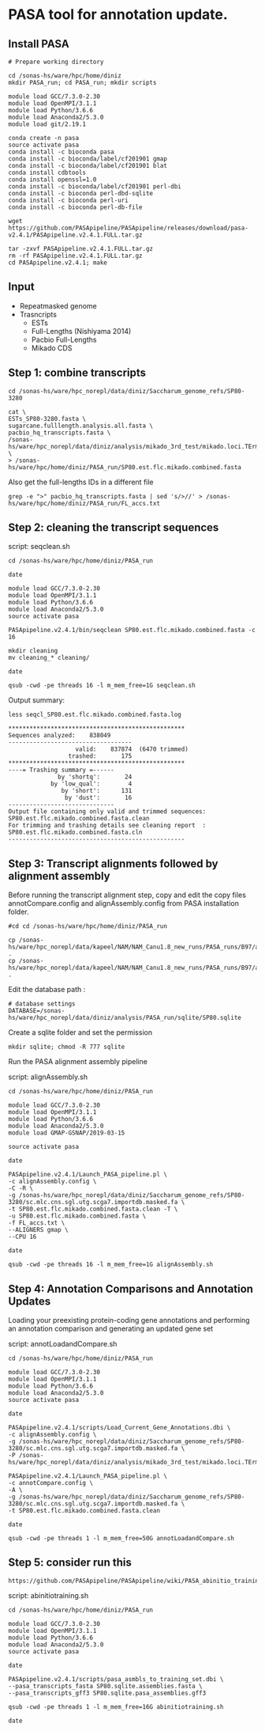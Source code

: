 # PASA tool for annotation update.

## Install PASA

```
# Prepare working directory

cd /sonas-hs/ware/hpc/home/diniz
mkdir PASA_run; cd PASA_run; mkdir scripts

module load GCC/7.3.0-2.30
module load OpenMPI/3.1.1
module load Python/3.6.6
module load Anaconda2/5.3.0
module load git/2.19.1

conda create -n pasa
source activate pasa
conda install -c bioconda pasa
conda install -c bioconda/label/cf201901 gmap
conda install -c bioconda/label/cf201901 blat
conda install cdbtools
conda install openssl=1.0
conda install -c bioconda/label/cf201901 perl-dbi
conda install -c bioconda perl-dbd-sqlite
conda install -c bioconda perl-uri
conda install -c bioconda perl-db-file

wget https://github.com/PASApipeline/PASApipeline/releases/download/pasa-v2.4.1/PASApipeline.v2.4.1.FULL.tar.gz

tar -zxvf PASApipeline.v2.4.1.FULL.tar.gz
rm -rf PASApipeline.v2.4.1.FULL.tar.gz
cd PASApipeline.v2.4.1; make
```

## Input
- Repeatmasked genome
- Trasncripts
	- ESTs
	- Full-Lengths (Nishiyama 2014)
	- Pacbio Full-Lengths
	- Mikado CDS

## Step 1: combine transcripts

```
cd /sonas-hs/ware/hpc_norepl/data/diniz/Saccharum_genome_refs/SP80-3280

cat \
ESTs_SP80-3280.fasta \
sugarcane.fulllength.analysis.all.fasta \
pacbio_hq_transcripts.fasta \
/sonas-hs/ware/hpc_norepl/data/diniz/analysis/mikado_3rd_test/mikado.loci.TErmv.cds.fasta \
> /sonas-hs/ware/hpc/home/diniz/PASA_run/SP80.est.flc.mikado.combined.fasta
```

Also get the full-lengths IDs in a different file
```
grep -e ">" pacbio_hq_transcripts.fasta | sed 's/>//' > /sonas-hs/ware/hpc/home/diniz/PASA_run/FL_accs.txt
```

## Step 2: cleaning the transcript sequences

script: seqclean.sh
```
cd /sonas-hs/ware/hpc/home/diniz/PASA_run

date

module load GCC/7.3.0-2.30
module load OpenMPI/3.1.1
module load Python/3.6.6
module load Anaconda2/5.3.0
source activate pasa

PASApipeline.v2.4.1/bin/seqclean SP80.est.flc.mikado.combined.fasta -c 16

mkdir cleaning
mv cleaning_* cleaning/

date
```
```
qsub -cwd -pe threads 16 -l m_mem_free=1G seqclean.sh 
```
  
Output summary:

```
less seqcl_SP80.est.flc.mikado.combined.fasta.log

**************************************************
Sequences analyzed:    838049
-----------------------------------
                   valid:    837874  (6470 trimmed)
                 trashed:       175
**************************************************
----= Trashing summary =------
              by 'shortq':       24
            by 'low_qual':        4
               by 'short':      131
                by 'dust':       16
------------------------------
Output file containing only valid and trimmed sequences: SP80.est.flc.mikado.combined.fasta.clean
For trimming and trashing details see cleaning report  : SP80.est.flc.mikado.combined.fasta.cln
--------------------------------------------------
```

## Step 3: Transcript alignments followed by alignment assembly

Before running the transcript alignment step, copy and edit the copy files annotCompare.config and alignAssembly.config from PASA installation folder.

```
#cd cd /sonas-hs/ware/hpc/home/diniz/PASA_run

cp /sonas-hs/ware/hpc_norepl/data/kapeel/NAM/NAM_Canu1.8_new_runs/PASA_runs/B97/alignAssembly.config .
cp /sonas-hs/ware/hpc_norepl/data/kapeel/NAM/NAM_Canu1.8_new_runs/PASA_runs/B97/annotCompare.config .
```

Edit the database path :

```
# database settings
DATABASE=/sonas-hs/ware/hpc_norepl/data/diniz/analysis/PASA_run/sqlite/SP80.sqlite
```

Create a sqlite folder and set the permission

```
mkdir sqlite; chmod -R 777 sqlite
```

Run the PASA alignment assembly pipeline

script: alignAssembly.sh
```
cd /sonas-hs/ware/hpc/home/diniz/PASA_run
 
module load GCC/7.3.0-2.30
module load OpenMPI/3.1.1
module load Python/3.6.6
module load Anaconda2/5.3.0
module load GMAP-GSNAP/2019-03-15

source activate pasa

date

PASApipeline.v2.4.1/Launch_PASA_pipeline.pl \
-c alignAssembly.config \
-C -R \
-g /sonas-hs/ware/hpc_norepl/data/diniz/Saccharum_genome_refs/SP80-3280/sc.mlc.cns.sgl.utg.scga7.importdb.masked.fa \
-t SP80.est.flc.mikado.combined.fasta.clean -T \
-u SP80.est.flc.mikado.combined.fasta \
-f FL_accs.txt \
--ALIGNERS gmap \
--CPU 16

date
```
```
qsub -cwd -pe threads 16 -l m_mem_free=1G alignAssembly.sh 
```

## Step 4: Annotation Comparisons and Annotation Updates

Loading your preexisting protein-coding gene annotations and performing an annotation comparison and generating an updated gene set

script: annotLoadandCompare.sh
```
cd /sonas-hs/ware/hpc/home/diniz/PASA_run 
 
module load GCC/7.3.0-2.30
module load OpenMPI/3.1.1
module load Python/3.6.6
module load Anaconda2/5.3.0
source activate pasa

date

PASApipeline.v2.4.1/scripts/Load_Current_Gene_Annotations.dbi \
-c alignAssembly.config \
-g /sonas-hs/ware/hpc_norepl/data/diniz/Saccharum_genome_refs/SP80-3280/sc.mlc.cns.sgl.utg.scga7.importdb.masked.fa \
-P /sonas-hs/ware/hpc_norepl/data/diniz/analysis/mikado_3rd_test/mikado.loci.TErmv.gff3

PASApipeline.v2.4.1/Launch_PASA_pipeline.pl \
-c annotCompare.config \
-A \
-g /sonas-hs/ware/hpc_norepl/data/diniz/Saccharum_genome_refs/SP80-3280/sc.mlc.cns.sgl.utg.scga7.importdb.masked.fa \
-t SP80.est.flc.mikado.combined.fasta.clean

date
```
```
qsub -cwd -pe threads 1 -l m_mem_free=50G annotLoadandCompare.sh 
```

## Step 5: consider run this
```
https://github.com/PASApipeline/PASApipeline/wiki/PASA_abinitio_training_sets
```

script: abinitiotraining.sh
```
cd /sonas-hs/ware/hpc/home/diniz/PASA_run 
 
module load GCC/7.3.0-2.30
module load OpenMPI/3.1.1
module load Python/3.6.6
module load Anaconda2/5.3.0
source activate pasa

date

PASApipeline.v2.4.1/scripts/pasa_asmbls_to_training_set.dbi \
--pasa_transcripts_fasta SP80.sqlite.assemblies.fasta \
--pasa_transcripts_gff3 SP80.sqlite.pasa_assemblies.gff3
```
```
qsub -cwd -pe threads 1 -l m_mem_free=16G abinitiotraining.sh

date
```
